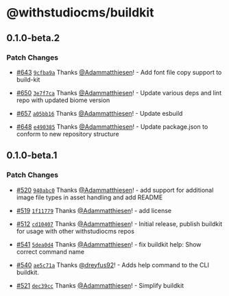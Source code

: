 # @withstudiocms/buildkit

## 0.1.0-beta.2

### Patch Changes

- [#643](https://github.com/withstudiocms/studiocms/pull/643) [`9cfba9a`](https://github.com/withstudiocms/studiocms/commit/9cfba9ad57f8fb1b2a10081fbe5f9dfc26bed57d) Thanks [@Adammatthiesen](https://github.com/Adammatthiesen)! - Add font file copy support to build-kit

- [#650](https://github.com/withstudiocms/studiocms/pull/650) [`3e7f7ca`](https://github.com/withstudiocms/studiocms/commit/3e7f7ca6ea2a304fe66eac95496542cc50169eb2) Thanks [@Adammatthiesen](https://github.com/Adammatthiesen)! - Update various deps and lint repo with updated biome version

- [#657](https://github.com/withstudiocms/studiocms/pull/657) [`a05bb16`](https://github.com/withstudiocms/studiocms/commit/a05bb16d3dd0d1a429558b4dce316ad7fb80b049) Thanks [@Adammatthiesen](https://github.com/Adammatthiesen)! - Update esbuild

- [#648](https://github.com/withstudiocms/studiocms/pull/648) [`e490385`](https://github.com/withstudiocms/studiocms/commit/e490385dbdad5392f23c46a832c8a555dbf48a9a) Thanks [@Adammatthiesen](https://github.com/Adammatthiesen)! - Update package.json to conform to new repository structure

## 0.1.0-beta.1

### Patch Changes

- [#520](https://github.com/withstudiocms/studiocms/pull/520) [`940abc0`](https://github.com/withstudiocms/studiocms/commit/940abc014460b6c8cf4c5e9a0291e06a1f416f18) Thanks [@Adammatthiesen](https://github.com/Adammatthiesen)! - add support for additional image file types in asset handling and add README

- [#519](https://github.com/withstudiocms/studiocms/pull/519) [`1f11779`](https://github.com/withstudiocms/studiocms/commit/1f11779078c58cc1fd42f63af6f62d0ae315478a) Thanks [@Adammatthiesen](https://github.com/Adammatthiesen)! - add license

- [#512](https://github.com/withstudiocms/studiocms/pull/512) [`cd10407`](https://github.com/withstudiocms/studiocms/commit/cd1040779926a55db63ceb6ac1b9ddacb23330a8) Thanks [@Adammatthiesen](https://github.com/Adammatthiesen)! - Initial release, publish buildkit for usage with other withstudiocms repos

- [#541](https://github.com/withstudiocms/studiocms/pull/541) [`5dea0d4`](https://github.com/withstudiocms/studiocms/commit/5dea0d4419d358b22858ab7455bbbb96f5b01e95) Thanks [@Adammatthiesen](https://github.com/Adammatthiesen)! - fix buildkit help: Show correct command name

- [#540](https://github.com/withstudiocms/studiocms/pull/540) [`ae5c71a`](https://github.com/withstudiocms/studiocms/commit/ae5c71a49a777a2a7d4b322a3cb76978650d53de) Thanks [@dreyfus92](https://github.com/dreyfus92)! - Adds help command to the CLI buildkit.

- [#521](https://github.com/withstudiocms/studiocms/pull/521) [`dec39cc`](https://github.com/withstudiocms/studiocms/commit/dec39cc28fc557586f61472c1bf7953e8bd5c5a0) Thanks [@Adammatthiesen](https://github.com/Adammatthiesen)! - Simplify buildkit
